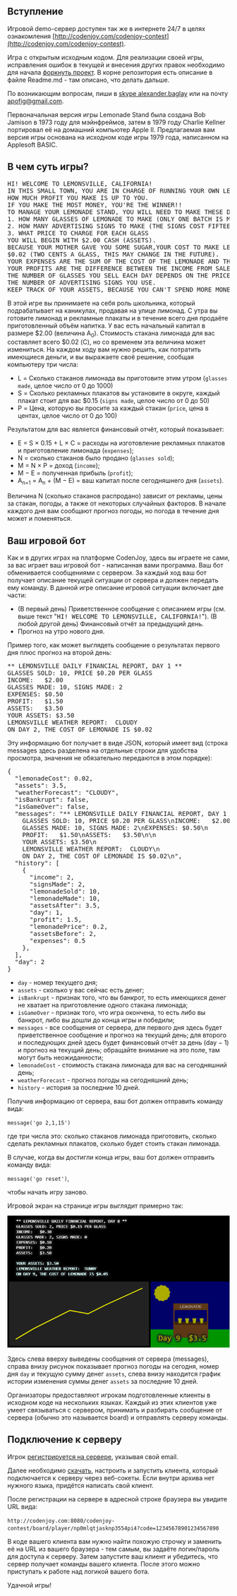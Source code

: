 ﻿<meta charset="UTF-8">

## Вступление

Игровой demo-сервер доступен так же в интернете 24/7 в целях
ознакомления [http://codenjoy.com/codenjoy-contest](http://codenjoy.com/codenjoy-contest).

Игра с открытым исходным кодом. Для реализации своей игры, исправления
ошибок в текущей и внесения других правок необходимо для начала
[форкнуть проект](https://github.com/codenjoyme/codenjoy).
В корне репозитория есть описание в файле Readme.md - там описано, что делать дальше.

По возникающим вопросам, пиши в [skype alexander.baglay](skype:alexander.baglay)
или на почту [apofig@gmail.com](mailto:apofig@gmail.com).

Первоначальная версия игры Lemonade Stand была создана Bob Jamison в 1973 году для мэйнфреймов,
затем в 1979 году Charlie Kellner портировал её на домашний компьютер Apple II.
Предлагаемая вам версия игры основана на исходном коде игры 1979 года, написанном на Applesoft BASIC.

## В чем суть игры?

<pre>HI! WELCOME TO LEMONSVILLE, CALIFORNIA!
IN THIS SMALL TOWN, YOU ARE IN CHARGE OF RUNNING YOUR OWN LEMONADE STAND.
HOW MUCH PROFIT YOU MAKE IS UP TO YOU.
IF YOU MAKE THE MOST MONEY, YOU'RE THE WINNER!!
TO MANAGE YOUR LEMONADE STAND, YOU WILL NEED TO MAKE THESE DECISIONS EVERY DAY:
1. HOW MANY GLASSES OF LEMONADE TO MAKE (ONLY ONE BATCH IS MADE EACH MORNING)
2. HOW MANY ADVERTISING SIGNS TO MAKE (THE SIGNS COST FIFTEEN CENTS EACH)
3. WHAT PRICE TO CHARGE FOR EACH GLASS
YOU WILL BEGIN WITH $2.00 CASH (ASSETS).
BECAUSE YOUR MOTHER GAVE YOU SOME SUGAR,YOUR COST TO MAKE LEMONADE IS
$0.02 (TWO CENTS A GLASS, THIS MAY CHANGE IN THE FUTURE).
YOUR EXPENSES ARE THE SUM OF THE COST OF THE LEMONADE AND THE COST OF THE SIGNS.
YOUR PROFITS ARE THE DIFFERENCE BETWEEN THE INCOME FROM SALES AND YOUR EXPENSES.
THE NUMBER OF GLASSES YOU SELL EACH DAY DEPENDS ON THE PRICE YOU CHARGE, AND ON
THE NUMBER OF ADVERTISING SIGNS YOU USE.
KEEP TRACK OF YOUR ASSETS, BECAUSE YOU CAN'T SPEND MORE MONEY THAN YOU HAVE!</pre>

В этой игре вы принимаете на себя роль школьника, который подрабатывает на каникулах, продавая на улице лимонад.
С утра вы готовите лимонад и рекламные плакаты и в течение всего дня продаёте приготовленный объём напитка.
У вас есть начальный капитал в размере $2.00 (величина A<sub>0</sub>).
Стоимость стакана лимонада для вас составляет всего $0.02 (C), но со временем эта величина может измениться.
На каждом ходу вам нужно решить, как потратить имеющиеся деньги, и вы выражаете своё решение, сообщая компьютеру три числа:

* L = Сколько стаканов лимонада вы приготовите этим утром (`glasses made`, целое число от 0 до 1000)
* S = Сколько рекламных плакатов вы установите в округе, каждый плакат стоит для вас $0.15 (`signs made`, целое число от 0 до 50)
* P = Цена, которую вы просите за каждый стакан (`price`, цена в центах, целое число от 0 до 100)

Результатом для вас является финансовый отчёт, который показывает:

* E = S &times; 0.15 &plus; L &times; C = расходы на изготовление рекламных плакатов и приготовление лимонада (`expenses`);
* N = сколько стаканов было продано (`glasses sold`);
* M = N &times; P = доход (`income`);
* M &minus; E = полученная прибыль (`profit`);
* A<sub>n+1</sub> = A<sub>n</sub> &plus; (M &minus; E) = ваш капитал после сегодняшнего дня (`assets`).

Величина N (сколько стаканов распродано) зависит от рекламы, цены за стакан, погоды, а также от некоторых случайных факторов.
В начале каждого дня вам сообщают прогноз погоды, но погода в течение дня может и поменяться.

## Ваш игровой бот

Как и в других играх на платформе CodenJoy, здесь вы играете не сами, за вас играет ваш игровой бот - написанная вами программа.
Ваш бот обменивается сообщениями с сервером.
За каждый ход ваш бот получает описание текущей ситуации от сервера и должен передать ему команду.
В данной игре описание игровой ситуации включает две части:

* (В первый день) Приветственное сообщение с описанием игры
  (см. выше текст "<span style="font-family: monospace">HI! WELCOME TO LEMONSVILLE, CALIFORNIA!</span>").
  (В любой другой день) Финансовый отчёт за предыдущий день.
* Прогноз на утро нового дня.

Пример того, как может выглядеть сообщение о результатах первого дня плюс прогноз на второй день:

<pre>** LEMONSVILLE DAILY FINANCIAL REPORT, DAY 1 **
GLASSES SOLD: 10, PRICE $0.20 PER GLASS
INCOME:   $2.00
GLASSES MADE: 10, SIGNS MADE: 2
EXPENSES: $0.50
PROFIT:   $1.50
ASSETS:   $3.50                                
YOUR ASSETS: $3.50
LEMONSVILLE WEATHER REPORT:  CLOUDY
ON DAY 2, THE COST OF LEMONADE IS $0.02</pre>

Эту информацию бот получает в виде JSON, который имеет вид
(строка messages здесь разделена на отдельные строки для 
удобства просмотра, значения не обязательно передаются в этом порядке):

<pre>{
  "lemonadeCost": 0.02,
  "assets": 3.5,
  "weatherForecast": "CLOUDY",
  "isBankrupt": false,
  "isGameOver": false,
  "messages": "** LEMONSVILLE DAILY FINANCIAL REPORT, DAY 1 **\n
    GLASSES SOLD: 10, PRICE $0.20 PER GLASS\nINCOME:   $2.00\n
    GLASSES MADE: 10, SIGNS MADE: 2\nEXPENSES: $0.50\n
    PROFIT:   $1.50\nASSETS:   $3.50\n\n
    YOUR ASSETS: $3.50\n
    LEMONSVILLE WEATHER REPORT:  CLOUDY\n
    ON DAY 2, THE COST OF LEMONADE IS $0.02\n",
  "history": [
    {
      "income": 2,
      "signsMade": 2,
      "lemonadeSold": 10,
      "lemonadeMade": 10,
      "assetsAfter": 3.5,
      "day": 1,
      "profit": 1.5,
      "lemonadePrice": 0.2,
      "assetsBefore": 2,
      "expenses": 0.5
    },
  ],
  "day": 2
}</pre>

* `day` - номер текущего дня;
* `assets` - сколько у вас сейчас есть денег;
* `isBankrupt` - признак того, что вы банкрот, то есть имеющихся денег не хватает на приготовление одного стакана лимонада;
* `isGameOver` - признак того, что игра окончена, то есть либо вы банкрот, либо вы дошли до конца игры и победили;
* `messages` - все сообщения от сервера, для первого дня здесь будет приветственное сообщение и прогноз на текущий день;
  для второго и последующих дней здесь будет финансовый отчёт за день (day &minus; 1) и прогноз на текущий день;
  обращайте внимание на это поле, там могут быть неожиданности;
* `lemonadeCost` - стоимость стакана лимонада для вас на сегодняшний день;
* `weatherForecast` - прогноз погоды на сегодняшний день;
* `history` - история за последние 10 дней.

Получив информацию от сервера, ваш бот должен отправить команду вида:

`message('go 2,1,15')`

где три числа это: сколько стаканов лимонада приготовить, сколько сделать рекламных плакатов, сколько будет стоить стакан лимонада.

В случае, когда вы достигли конца игры, ваш бот должен отправить команду вида:

`message('go reset')`,

чтобы начать игру заново.
                        
Игровой экран на странице игры выглядит примерно так:

![](board.png)

Здесь слева вверху выведены сообщения от сервера (messages),
справа внизу рисунок показывает прогноз погоды на сегодня, номер дня `day` 
и текущую сумму денег `assets`,
слева внизу находится график истории изменения суммы денег `assets` 
за последние 10 дней.

Организаторы предоставляют игрокам подготовленные клиенты в исходном 
коде на нескольких языках.
Каждый из этих клиентов уже умеет связываться с сервером,
принимать и разбирать сообщение от сервера (обычно это называется board)
и отправлять серверу команды.

## Подключение к серверу

Игрок [регистрируется на сервере](../../../register?gameName=lemonade), 
указывая свой email. 

Далее необходимо [скачать](/codenjoy-contest/resources/lemonade/user/clients.zip), 
настроить и запустить клиента, который подключается к серверу через веб-сокеты.
Если внутри архива нет нужного языка, придётся написать свой клиент.

После регистрации на сервере в адресной строке браузера вы увидите URL вида:

`http://codenjoy.com:8080/codenjoy-contest/board/player/np0mlqtjasknp3554pi4?code=12345678901234567890`
                        
В коде вашего клиента вам нужно найти похожую строчку и заменить её на URL из вашего 
браузера - тем самым, вы задаёте логин/пароль для доступа к серверу.
Затем запустите ваш клиент и убедитесь, что сервер получает команды вашего клиента.
После этого можно приступать к работе над логикой вашего бота.
                        
Удачной игры!